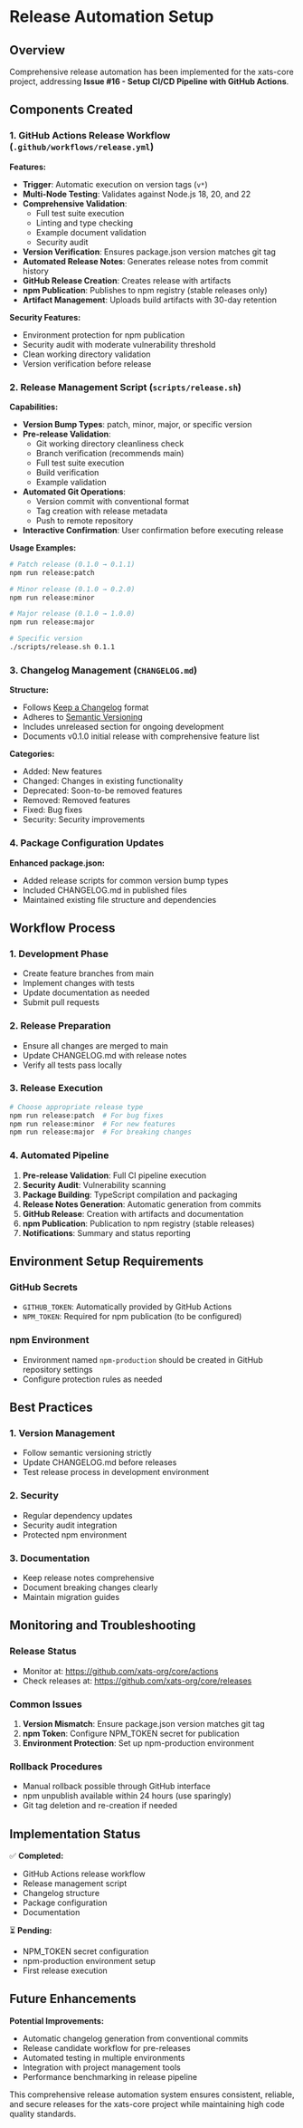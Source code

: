 # Release Automation Setup

## Overview

Comprehensive release automation has been implemented for the xats-core project, addressing **Issue #16 - Setup CI/CD Pipeline with GitHub Actions**.

## Components Created

### 1. GitHub Actions Release Workflow (`.github/workflows/release.yml`)

**Features:**
- **Trigger**: Automatic execution on version tags (`v*`)
- **Multi-Node Testing**: Validates against Node.js 18, 20, and 22
- **Comprehensive Validation**: 
  - Full test suite execution
  - Linting and type checking
  - Example document validation
  - Security audit
- **Version Verification**: Ensures package.json version matches git tag
- **Automated Release Notes**: Generates release notes from commit history
- **GitHub Release Creation**: Creates release with artifacts
- **npm Publication**: Publishes to npm registry (stable releases only)
- **Artifact Management**: Uploads build artifacts with 30-day retention

**Security Features:**
- Environment protection for npm publication
- Security audit with moderate vulnerability threshold
- Clean working directory validation
- Version verification before release

### 2. Release Management Script (`scripts/release.sh`)

**Capabilities:**
- **Version Bump Types**: patch, minor, major, or specific version
- **Pre-release Validation**:
  - Git working directory cleanliness check
  - Branch verification (recommends main)
  - Full test suite execution
  - Build verification
  - Example validation
- **Automated Git Operations**:
  - Version commit with conventional format
  - Tag creation with release metadata
  - Push to remote repository
- **Interactive Confirmation**: User confirmation before executing release

**Usage Examples:**
```bash
# Patch release (0.1.0 → 0.1.1)
npm run release:patch

# Minor release (0.1.0 → 0.2.0)
npm run release:minor

# Major release (0.1.0 → 1.0.0)
npm run release:major

# Specific version
./scripts/release.sh 0.1.1
```

### 3. Changelog Management (`CHANGELOG.md`)

**Structure:**
- Follows [Keep a Changelog](https://keepachangelog.com/) format
- Adheres to [Semantic Versioning](https://semver.org/)
- Includes unreleased section for ongoing development
- Documents v0.1.0 initial release with comprehensive feature list

**Categories:**
- Added: New features
- Changed: Changes in existing functionality
- Deprecated: Soon-to-be removed features
- Removed: Removed features
- Fixed: Bug fixes
- Security: Security improvements

### 4. Package Configuration Updates

**Enhanced package.json:**
- Added release scripts for common version bump types
- Included CHANGELOG.md in published files
- Maintained existing file structure and dependencies

## Workflow Process

### 1. Development Phase
- Create feature branches from main
- Implement changes with tests
- Update documentation as needed
- Submit pull requests

### 2. Release Preparation
- Ensure all changes are merged to main
- Update CHANGELOG.md with release notes
- Verify all tests pass locally

### 3. Release Execution
```bash
# Choose appropriate release type
npm run release:patch  # For bug fixes
npm run release:minor  # For new features
npm run release:major  # For breaking changes
```

### 4. Automated Pipeline
1. **Pre-release Validation**: Full CI pipeline execution
2. **Security Audit**: Vulnerability scanning
3. **Package Building**: TypeScript compilation and packaging
4. **Release Notes Generation**: Automatic generation from commits
5. **GitHub Release**: Creation with artifacts and documentation
6. **npm Publication**: Publication to npm registry (stable releases)
7. **Notifications**: Summary and status reporting

## Environment Setup Requirements

### GitHub Secrets
- `GITHUB_TOKEN`: Automatically provided by GitHub Actions
- `NPM_TOKEN`: Required for npm publication (to be configured)

### npm Environment
- Environment named `npm-production` should be created in GitHub repository settings
- Configure protection rules as needed

## Best Practices

### 1. Version Management
- Follow semantic versioning strictly
- Update CHANGELOG.md before releases
- Test release process in development environment

### 2. Security
- Regular dependency updates
- Security audit integration
- Protected npm environment

### 3. Documentation
- Keep release notes comprehensive
- Document breaking changes clearly
- Maintain migration guides

## Monitoring and Troubleshooting

### Release Status
- Monitor at: https://github.com/xats-org/core/actions
- Check releases at: https://github.com/xats-org/core/releases

### Common Issues
1. **Version Mismatch**: Ensure package.json version matches git tag
2. **npm Token**: Configure NPM_TOKEN secret for publication
3. **Environment Protection**: Set up npm-production environment

### Rollback Procedures
- Manual rollback possible through GitHub interface
- npm unpublish available within 24 hours (use sparingly)
- Git tag deletion and re-creation if needed

## Implementation Status

✅ **Completed:**
- GitHub Actions release workflow
- Release management script
- Changelog structure
- Package configuration
- Documentation

⏳ **Pending:**
- NPM_TOKEN secret configuration
- npm-production environment setup
- First release execution

## Future Enhancements

**Potential Improvements:**
- Automatic changelog generation from conventional commits
- Release candidate workflow for pre-releases
- Automated testing in multiple environments
- Integration with project management tools
- Performance benchmarking in release pipeline

This comprehensive release automation system ensures consistent, reliable, and secure releases for the xats-core project while maintaining high code quality standards.